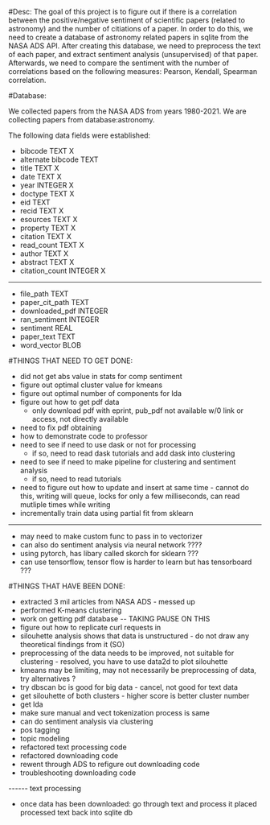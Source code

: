 #Desc:
The goal of this project is to figure out if there is a correlation between the positive/negative sentiment of scientific papers (related to astronomy) and the number of citiations of a paper. In order to do this, we need to create a database of astronomy related papers in sqlite from the NASA ADS API. After creating this database, we need to preprocess the text of each paper, and extract sentiment analysis (unsupervised) of that paper. Afterwards, we need to compare the sentiment with the number of correlations based on the 
following measures: Pearson, Kendall, Spearman correlation.

#Database:

We collected papers from the NASA ADS from years 1980-2021. We are collecting papers from database:astronomy.

The following data fields were established:
* bibcode TEXT X
* alternate bibcode TEXT
* title TEXT X 
* date TEXT X
* year INTEGER X
* doctype TEXT X
* eid TEXT
* recid TEXT X
* esources TEXT X
* property TEXT X
* citation TEXT X
* read_count TEXT X
* author TEXT X 
* abstract TEXT X 
* citation_count INTEGER X
------
* file_path TEXT
* paper_cit_path TEXT 
* downloaded_pdf INTEGER
* ran_sentiment INTEGER
* sentiment REAL
* paper_text TEXT
* word_vector BLOB

#THINGS THAT NEED TO GET DONE: 

* did not get abs value in stats for comp sentiment
* figure out optimal cluster value for kmeans
* figure out optimal number of components for lda
* figure out how to get pdf data
    - only download pdf with eprint, pub_pdf not available w/0 link or access, not directly available
* need to fix pdf obtaining
* how to demonstrate code to professor
* need to see if need to use dask or not for processing
    - if so, need to read dask tutorials and add dask into clustering
* need to see if need to make pipeline for clustering and sentiment analysis   
    - if so, need to read tutorials
* need to figure out how to update and insert at same time - cannot do            this, writing   will queue, locks for only a few milliseconds, can read mutliple times while writing
* incrementally train data using partial fit from sklearn

------------------------
* may need to make custom func to pass in to vectorizer
* can also do sentiment analysis via neural network ????
* using pytorch, has libary called skorch for sklearn ???
* can use tensorflow, tensor flow is harder to learn but has tensorboard ???

#THINGS THAT HAVE BEEN DONE: 

* extracted 3 mil articles from NASA ADS - messed up
* performed K-means clustering 
* work on getting pdf database -- TAKING PAUSE ON THIS
* figure out how to replicate curl requests in 
* silouhette analysis shows that data is unstructured - do not draw any theoretical findings from it (SO)
* preprocessing of the data needs to be improved, not suitable for clustering - 
resolved, you have to use data2d to plot silouhette
* kmeans may be limiting, may not necessarily be preprocessing of data, try alternatives ? 
* try dbscan bc is good for big data - cancel, not good for text data
* get silouhette of both clusters - higher score is better cluster number
* get lda
* make sure manual and vect tokenization process is same
* can do sentiment analysis via clustering
* pos tagging
* topic modeling
* refactored text processing code
* refactored downloading code
* rewent through ADS to refigure out downloading code
* troubleshooting downloading code


------ text processing 

* once data has been downloaded:
go through text and process it placed processed text back into sqlite db